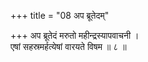 +++
title = "08 अप ब्रूतेदम्"

+++
अप ब्रूतेदं मरुतो महीन्द्रस्यापवाचनी ।  
एषां सहस्रमर्हत्येषां वारयते विषम ॥ ८ ॥
